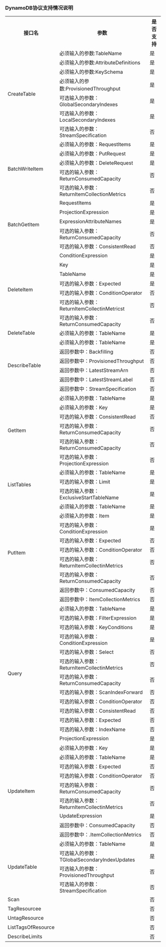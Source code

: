

### DynamoDB协议支持情况说明
<table class="table-striped">
	<tbody>
		<tr>
		    <th>接口名</th>
			<th>参数</th>
			<th>是否支持</th>
		</tr>
		<tr>
		    <td rowspan="7">CreateTable</td>
			<td>必须输入的参数:TableName</td>
			<td>是</td>
		</tr>	
		<tr>
			<td>必须输入的参数:AttributeDefinitions</td>
			<td>是</td>
		</tr>
		<tr>
			<td>必须输入的参数:KeySchema</td>
			<td>是</td>
		</tr>
		<tr>
			<td>必须输入的参数:ProvisionedThroughput</td>
			<td>是</td>
		</tr>
		<tr>
			<td>可选输入的参数：GlobalSecondaryIndexes</td>
			<td>是</td>
		</tr>
		<tr>
			<td>可选输入的参数：LocalSecondaryIndexes</td>
			<td>是</td>
		</tr>
		<tr>
			<td>可选输入的参数：StreamSpecification</td>
			<td>否</td>
		</tr>
		<tr>
		    <td rowspan="5">BatchWriteItem</td>
			<td>必须输入的参数：RequestItems</td>
			<td>是</td>
		</tr>		
		<tr>
			<td>必须输入的参数：PutRequest</td>
			<td>是</td>
		</tr>
		<tr>
			<td>必须输入的参数：DeleteRequest</td>
			<td>是</td>
		</tr>
		<tr>
			<td>可选的输入参数：ReturnConsumedCapacity</td>
			<td>否</td>
		</tr>
		<tr>
			<td>可选的输入参数：ReturnItemCollectionMetrics</td>
			<td>否</td>
		</tr>
	    <tr>
		    <td rowspan="5">BatchGetItem</td>
			<td>RequestItems</td>
			<td>是</td>
		</tr>	
		<tr>
			<td>ProjectionExpression</td>
			<td>是</td>
		</tr>
		<tr>
			<td>ExpressionAttributeNames</td>
			<td>是</td>
		</tr>
		<tr>
			<td>可选的输入参数：ReturnConsumedCapacity</td>
			<td>否</td>
		</tr>
		<tr>
			<td>可选的输入参数：ConsistentRead</td>
			<td>否</td>
		</tr>
		<tr>
		    <td rowspan="7">DeleteItem</td>
			<td>ConditionExpression </td>
			<td>是</td>
		</tr>	
		<tr>
			<td>Key</td>
			<td>是</td>
		</tr>
		<tr>
			<td>TableName</td>
			<td>是</td>
		</tr>
		<tr>
			<td>可选的输入参数：Expected</td>
			<td>是</td>
		</tr>
		<tr>
			<td>可选的输入参数：ConditionOperator</td>
			<td>否</td>
		</tr>
		<tr>
			<td>可选的输入参数：ReturnItemCollectinMetricst</td>
			<td>否</td>
		</tr>
		<tr>
			<td>可选的输入参数：ReturnConsumedCapacity</td>
			<td>否</td>
		</tr>
	    <tr>
		    <td rowspan="1">DeleteTable</td>
			<td>必须输入的参数：TableName </td>
			<td>是</td>
		</tr>	
		<tr>
			<td rowspan="6" >DescribeTable</td>
			<td >必须输入的参数：TableName</td>
			<td>是</td>
		</tr>
		<tr>
			<td>返回参数中：Backfilling</td>
			<td>否</td>
		</tr>
		<tr>
			<td>返回参数中：ProvisionedThroughput </td>
			<td>否</td>
		</tr>
		<tr>
			<td>返回参数中：LatestStreamArn</td>
			<td>否</td>
		</tr>
		<tr>
			<td>返回参数中：LatestStreamLabel</td>
			<td>否</td>
		</tr>
		<tr>
			<td>返回参数中：StreamSpecification </td>
			<td>否</td>
		</tr>
		<tr>
			<td rowspan="6" >GetItem</td>
			<td >必须输入的参数：TableName</td>
			<td>是</td>
		</tr>
		<tr>
			<td>必须输入的参数：Key</td>
			<td>是</td>
		</tr>
		<tr>
			<td>可选的输入参数：ConsistentRead </td>
			<td>否</td>
		</tr>
		<tr>
			<td>可选的输入参数：ReturnConsumedCapacity</td>
			<td>否</td>
		</tr>
		<tr>
			<td>可选的输入参数：ReturnConsumedCapacity</td>
			<td>否</td>
		</tr>
		<tr>
			<td>可选的输入参数：ProjectionExpression</td>
			<td>否</td>
		</tr>	
		<tr>
			<td rowspan="3" >ListTables</td>
			<td >必须输入的参数：TableName</td>
			<td>是</td>
		</tr>
		<tr>
			<td>可选的输入参数：Limit</td>
			<td>是</td>
		</tr>
		<tr>
			<td>可选的输入参数：ExclusiveStartTableName </td>
			<td>是</td>
		</tr>
		<tr>
			<td rowspan="9" >PutItem</td>
			<td>必须输入的参数：TableName</td>
			<td>是</td>
		</tr>
		<tr>
			<td>必须输入的参数：Item</td>
			<td>是</td>
		</tr>
		<tr>
			<td>可选的输入参数：ConditionExpression</td>
			<td>是</td>
		</tr>
		<tr>
			<td>可选的输入参数：Expected</td>
			<td>否</td>
		</tr>
		<tr>
			<td>可选的输入参数：ConditionOperator</td>
			<td>否</td>
		</tr>
		<tr>
			<td>可选的输入参数：ReturnItemCollectinMetrics</td>
			<td>否</td>
		</tr>	
		<tr>
			<td>可选的输入参数：ReturnConsumedCapacity</td>
			<td>否</td>
		</tr>
		<tr>
			<td>返回参数中：ConsumedCapacity</td>
			<td>否</td>
		</tr>
		<tr>
			<td>返回参数中：ItemCollectionMetrics</td>
			<td>否</td>
		</tr>	
		<tr>
			<td rowspan="13" >Query</td>
			<td>必须输入的参数：TableName</td>
			<td>是</td>
		</tr>
		<tr>
			<td>可选的输入参数：FilterExpression</td>
			<td>是</td>
		</tr>
		<tr>
			<td>可选的输入参数：KeyConditions</td>
			<td>是</td>
		</tr>
		<tr>
			<td>可选的输入参数：ConditionExpression</td>
			<td>是</td>
		</tr>
		<tr>
			<td>可选的输入参数：Select</td>
			<td>否</td>
		</tr>
		<tr>
			<td>可选的输入参数：ReturnItemCollectinMetrics</td>
			<td>否</td>
		</tr>	
		<tr>
			<td>可选的输入参数：ReturnConsumedCapacity</td>
			<td>否</td>
		</tr>
		<tr>
			<td>可选的输入参数：ScanIndexForward </td>
			<td>否</td>
		</tr>
		<tr>
			<td>可选的输入参数：ConditionOperator </td>
			<td>否</td>
		</tr>	
		<tr>
			<td>可选的输入参数：ConsistentRead</td>
			<td>否</td>
		</tr>	
		<tr>
			<td>可选的输入参数：Expected</td>
			<td>否</td>
		</tr>
		<tr>
			<td>可选的输入参数：IndexName</td>
			<td>否</td>
		</tr>
		<tr>
			<td>ProjectionExpression</td>
			<td>是</td>
		</tr>		
		<tr>
			<td rowspan="9" >UpdateItem</td>
			<td >必须输入的参数：Key</td>
			<td>是</td>
		</tr>
		<tr>
			<td>必须输入的参数：TableName</td>
			<td>是</td>
		</tr>
		<tr>
			<td>可选的输入参数：Expected</td>
			<td>否</td>
		</tr>
		<tr>
			<td>可选的输入参数：ConditionOperator</td>
			<td>否</td>
		</tr>
		<tr>
			<td>可选的输入参数：ReturnConsumedCapacity</td>
			<td>否</td>
		</tr>
		<tr>
			<td>可选的输入参数：ReturnItemCollectinMetrics</td>
			<td>否</td>
		</tr>	
		<tr>
			<td>UpdateExpression</td>
			<td>是</td>
		</tr>
		<tr>
			<td>返回参数中：ConsumedCapacity</td>
			<td>否</td>
		</tr>
		<tr>
			<td>返回参数中：.ItemCollectionMetrics</td>
			<td>否</td>
		</tr>		
		<tr>
			<td rowspan="4" >UpdateTable</td>
			<td >必须输入的参数：TableName</td>
			<td>是</td>
		</tr>
		<tr>
			<td>可选输入的参数：TGlobalSecondaryIndexUpdates</td>
			<td>是</td>
		</tr>
		<tr>
			<td>可选输入的参数：ProvisionedThroughput</td>
			<td>否</td>
		</tr>
		<tr>
			<td>可选输入的参数：StreamSpecification</td>
			<td>否</td>
		</tr>
		<tr>
			<td>Scan</td>
			<td></td>
			<td>否</td>
		</tr>
		<tr>
			<td>TagResourcee</td>
			<td></td>
			<td>否</td>
		</tr>
		<tr>
			<td>UntagResource</td>
			<td></td>
			<td>否</td>
		</tr>
		<tr>
			<td>ListTagsOfResource</td>
			<td></td>
			<td>否</td>
		</tr>
		<tr>
			<td>DescribeLimits</td>
			<td></td>
			<td>否</td>
		</tr>
	</tbody>
</table>